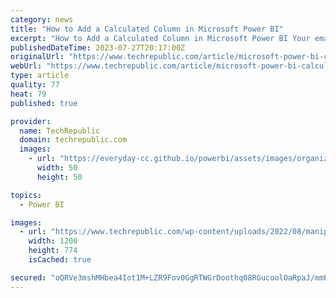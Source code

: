 ```yaml
---
category: news
title: "How to Add a Calculated Column in Microsoft Power BI"
excerpt: "How to Add a Calculated Column in Microsoft Power BI Your email has been sent Adding a calculated column in Microsoft Power BI can return helpful information at the table level. Here's how."
publishedDateTime: 2023-07-27T20:17:00Z
originalUrl: "https://www.techrepublic.com/article/microsoft-power-bi-calculated-column/"
webUrl: "https://www.techrepublic.com/article/microsoft-power-bi-calculated-column/"
type: article
quality: 77
heat: 79
published: true

provider:
  name: TechRepublic
  domain: techrepublic.com
  images:
    - url: "https://everyday-cc.github.io/powerbi/assets/images/organizations/techrepublic.com-50x50.jpg"
      width: 50
      height: 50

topics:
  - Power BI

images:
  - url: "https://www.techrepublic.com/wp-content/uploads/2022/08/manipulate-implicit-measures-power-bi.jpeg"
    width: 1200
    height: 774
    isCached: true

secured: "oQRVe3mshMHbea4Iot1M+LZR9Fov0GgRTWGrDoothq08RGucoolOaRpaJ/mmPFfG7UYCRllUsdHm1vDMNdBJEq9Bv18X+GRrjv3/IogiSQ011qG5qcZQGPXsel4PCzhs17QxPWx4OIqik8fA3KXG81funhTqiB6xs0Ryin4fQiLHDi3giKiWpUq60HIlDKJTeSDT+y78ZWkmaI7UKaxPRNjSIqxh1Xb59inNDtNnqpwD2fq5X1x5YhvdgMSQIpqqVuDGp5bNotXpDvSK4OO8bJ7s5hLzLZ8VYoJN8VCIygXZoGzDO6rQ7Rdq6+a6E+ustfjiSvWQR5eLHYmYqecCIA7Y88lwFuAXSnW+yYTcxjs=;97VB3pHuEX6GSK5jLEyTQA=="
---
```


